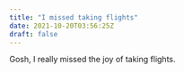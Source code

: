 ```yaml
---
title: "I missed taking flights"
date: 2021-10-20T03:56:25Z
draft: false
---
```


Gosh, I really missed the joy of taking flights.